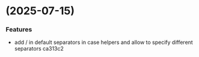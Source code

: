 #  (2025-07-15)


### Features

* add / in default separators in case helpers and allow to specify different separators ca313c2



